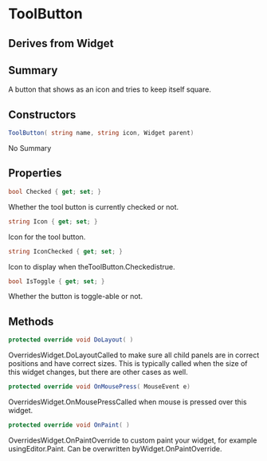 # ToolButton

## Derives from Widget

## Summary

A button that shows as an icon and tries to keep itself square.
## Constructors

```c#
ToolButton( string name, string icon, Widget parent) 
```
No Summary
## Properties

```c#
bool Checked { get; set; } 
```
Whether the tool button is currently checked or not.
```c#
string Icon { get; set; } 
```
Icon for the tool button.
```c#
string IconChecked { get; set; } 
```
Icon to display when theToolButton.Checkedistrue.
```c#
bool IsToggle { get; set; } 
```
Whether the button is toggle-able or not.
## Methods

```c#
protected override void DoLayout( ) 
```
OverridesWidget.DoLayoutCalled to make sure all child panels are in correct positions and have correct sizes.
This is typically called when the size of this widget changes, but there are other cases as well.
```c#
protected override void OnMousePress( MouseEvent e) 
```
OverridesWidget.OnMousePressCalled when mouse is pressed over this widget.
```c#
protected override void OnPaint( ) 
```
OverridesWidget.OnPaintOverride to custom paint your widget, for example usingEditor.Paint. Can be overwritten byWidget.OnPaintOverride.
